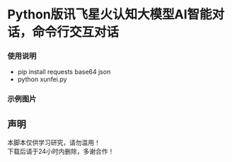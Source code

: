 # Python版讯飞星火认知大模型AI智能对话，命令行交互对话
### 使用说明
- pip install requests base64 json
- python xunfei.py
### 示例图片
<h2>声明</h2>
<p>本脚本仅供学习研究，请勿滥用！<br/>
 下载后请于24小时内删除，多谢合作！</p>
